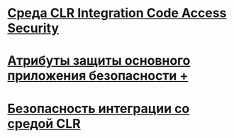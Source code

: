 # [Среда CLR Integration Code Access Security](clr-integration-code-access-security.md)

# [Атрибуты защиты основного приложения безопасности +](../../../relational-databases/clr-integration-security-host-protection-attributes/host-protection-attributes-and-clr-integration-programming.md)

# [Безопасность интеграции со средой CLR](clr-integration-security.md)
